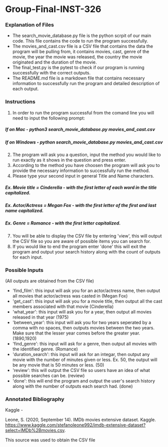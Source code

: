 # Group-Final-INST-326

### Explanation of Files
-   The search_movie_database.py file is the python scrpit of our main code. This file contains the code to run the program successfully.
-   The movies_and_cast.csv file is a CSV file that contains the data the program will be pulling from, it contains movies, cast, genre of the movie, the year the movie was released, the country the movie originated and the duration of the movie.
-   The final_test.py is the pytest to check if our program is running successfully with the correct outputs.
-   The README.md file is a markdown file that contains necessary information to successfully run the program and detailed description of each output.
### Instructions
1. In order to run the program successful from the comand line you will need to input the following prompt:
##### If on Mac - python3 search_movie_database.py movies_and_cast.csv
##### If on Windows - python search_movie_database.py movies_and_cast.csv
2. The program will ask you a question, input the method you would like to run exactly as it shows in the question and press enter.
3. According to the method you have choosen the program will ask you to provide the necessary information to successfully run the method.
4. Please type your second input in general Title and Name characters. 
##### Ex. Movie title = Cinderella - with the first letter of each word in the title capitalized.
##### Ex. Actor/Actress = Megan Fox - with the first letter of the first and last name capitalized.
##### Ex. Genre = Romance - with the first letter capitalized.
7. You will be able to display the CSV file by entering 'view', this will output the CSV file so you are aware of possible items you can search for. 
6. If you would like to end the program enter 'done' this will exit the program and output your search history along with the count of outputs for each input.
### Possible Inputs
(All outputs are obtained from the CSV file)
- 'find_film': this input will ask you for an actor/actress name, then output all movies that actor/actress was casted in (Megan Fox)
- 'get_cast': this input will ask you for a movie title, then output all the cast members associated with that movie (Cinderella)
- 'what_year': this input will ask you for a year, then output all movies released in that year (1975)
- 'between_year': this input will ask you for two years seperated by a comma with no spaces, then outputs movies between the two years. Make sure that the lesser year comes      before the greater year. (1890,1920)
- 'find_genre': this input will ask for a genre, then output all movies with the identified genre. (Romance)
- 'duration_search': this input will ask for an integar, then output any movie with the number of minutes given or less. Ex. 50, the output will be any movie that is 50 minutes  or less. (50)
- 'review': this will output the CSV file so users have an idea of what possible searches can be. (review)
- 'done': this will end the program and output the user's search history along with the number of outputs each search had. (done)
### Annotated Bibliography
Kaggle - 

Leone, S. (2020, September 14). IMDb movies extensive dataset. Kaggle. https://www.kaggle.com/stefanoleone992/imdb-extensive-dataset?select=IMDb%2Bmovies.csv. 

This source was used to obtain the CSV file
